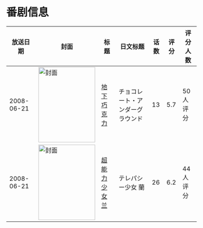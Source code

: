 # 番剧信息

|放送日期|封面|标题|日文标题|话数|评分|评分人数|
|---|---|---|---|---|---|---|
|2008-06-21|<img src="https://lain.bgm.tv/pic/cover/c/7a/20/10559_Y9nrE.jpg" alt="封面" style="width:150px;height:200px;object-fit:cover;">|[地下巧克力](https://bangumi.tv/subject/10559)|チョコレート・アンダーグラウンド|13|5.7|50人评分|
|2008-06-21|<img src="https://lain.bgm.tv/pic/cover/c/4d/bf/20683_ikuls.jpg" alt="封面" style="width:150px;height:200px;object-fit:cover;">|[超能力少女兰](https://bangumi.tv/subject/20683)|テレパシー少女 蘭|26|6.2|44人评分|
